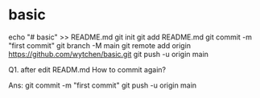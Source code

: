 # basic


echo "# basic" >> README.md
git init
git add README.md
git commit -m "first commit"
git branch -M main
git remote add origin https://github.com/wytchen/basic.git
git push -u origin main


Q1. after 
    edit READM.md
    How to commit again?

Ans:
    git commit -m "first commit"
    git push -u origin main



